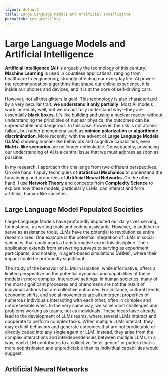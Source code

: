 ```yaml
---
layout: default
title: Large Language Models and Artificial Intelligence
permalink: research/llms/
---
```


<!-- Research Page Title -->
<h1>Large Language Models and Artificial Intelligence</h1>

<!-- Short Introductory Paragraph -->
**Artificial Intelligence (AI)** is arguably the technology of this century. **Machine Learning** is used in countless applications, ranging from healthcare to engineering, strongly affecting our everyday life. AI powers the recommendation algorithms that shape our online experience, it is inside our phones and devices, and it is at the core of self-driving cars. 

However, not all that glitters is gold. This technology is also characterized by a very peculiar trait: **we understand it only partially**. Most AI models work incredibly well, but we do not fully understand why—they are essentially **black boxes**. It's like building and using a nuclear reactor without understanding the principles of nuclear physics; the outcomes can be unpredictable and dangerous. In this case, however, the risk is not atomic fallout, but rather phenomena such as **opinion polarization** or **algorithmic discrimination**. More recently, with the advent of **Large Language Models (LLMs)** showing human-like behaviors and cognitive capabilities, even **Matrix-like scenarios** are no longer unthinkable. Consequently, advancing our understanding of AI is a central issue that we must address as soon as possible. 

In my research, I approach this challenge from two different perspectives. On one hand, I apply techniques of **Statistical Mechanics** to understand the functioning and properties of **Artificial Neural Networks**. On the other hand, I use **Network Theory** and concepts from **Complexity Science** to explore how these models, particularly LLMs, can interact and form artificial, human-like societies.	

<h2>Large Language Model Populated Societies</h2>

Large Language Models have profoundly impacted our daily lives serving, for instance, as writing tools and coding assistants. However, in addition to serve as assistance tools, LLMs have the potential to revolutionize entire research ares. One example is the potential integration of LLMs in social sciences, that could mark a transformative era in this discipline. Their application extends from answering surveys to serving as experiment participants, and notably, in agent-based simulations (ABMs), where their impact could be profoundly significant.

The study of the behavior of LLMs in isolation, while informative, offers a limited perspective on the potential dynamics and capabilities of these models in more complex, interactive settings. In human societies, many of the most significant processes and phenomena are not the result of individual actions but are collective outcomes. For instance, cultural trends, economic shifts, and social movements are all emergent properties of numerous individuals interacting with each other, often in complex and unforeseeable ways. In the very same way, we solve most challenges and problems working as teams, not as individuals. These ideas have already lead to the development of LLMs teams, where several LLMs interact and cooperate to perform complex tasks. When multiple LLMs interact, they may exhibit behaviors and generate outcomes that are not predictable or directly coded into any single agent or LLM. Instead, they arise from the complex interactions and interdependencies between multiple LLMs. In a way, each LLM contributes to a collective "intelligence" or pattern that is more sophisticated and unpredictable than its individual capabilities would suggest.

	

<h2>Artificial Neural Networks</h2>

